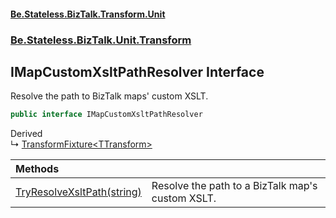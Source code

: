 #### [Be.Stateless.BizTalk.Transform.Unit](README.md 'README')
### [Be.Stateless.BizTalk.Unit.Transform](Be.Stateless.BizTalk.Unit.Transform.md 'Be.Stateless.BizTalk.Unit.Transform')

## IMapCustomXsltPathResolver Interface

Resolve the path to BizTalk maps' custom XSLT.

```csharp
public interface IMapCustomXsltPathResolver
```

Derived  
&#8627; [TransformFixture&lt;TTransform&gt;](TransformFixture_TTransform_.md 'Be.Stateless.BizTalk.Unit.Transform.TransformFixture<TTransform>')

| Methods | |
| :--- | :--- |
| [TryResolveXsltPath(string)](IMapCustomXsltPathResolver.TryResolveXsltPath(string).md 'Be.Stateless.BizTalk.Unit.Transform.IMapCustomXsltPathResolver.TryResolveXsltPath(string)') | Resolve the path to a BizTalk map's custom XSLT. |
